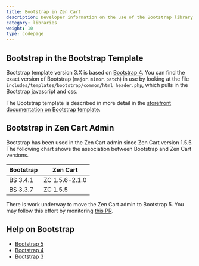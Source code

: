 ```yaml
---
title: Bootstrap in Zen Cart 
description: Developer information on the use of the Bootstrap library 
category: libraries
weight: 10
type: codepage
---
```


## Bootstrap in the Bootstrap Template 

Bootstrap template version 3.X is based on [Bootstrap 4](https://getbootstrap.com/docs/4.6/getting-started/introduction/).  You can find the exact version of Bootstrap (`major.minor.patch`) in use by looking at the file `includes/templates/bootstrap/common/html_header.php`, which pulls in the Bootstrap javascript and css.

The Bootstrap template is described in more detail in the [storefront documentation on Bootstrap template](/user/template/bootstrap/).

## Bootstrap in Zen Cart Admin

Bootstrap has been used in the Zen Cart admin since Zen Cart version 1.5.5.
The following chart shows the association between Bootstrap and Zen Cart versions. 

Bootstrap | Zen Cart 
-----------|--------------
BS 3.4.1 | ZC 1.5.6-2.1.0
BS 3.3.7 | ZC 1.5.5

There is work underway to move the Zen Cart admin to Bootstrap 5. 
You may follow this effort by monitoring [this PR](https://github.com/zencart/zencart/pull/6173).

## Help on Bootstrap

- [Bootstrap 5](https://getbootstrap.com/docs/5.0/)
- [Bootstrap 4](https://getbootstrap.com/docs/4.6/)
- [Bootstrap 3](https://getbootstrap.com/docs/3.3/)

